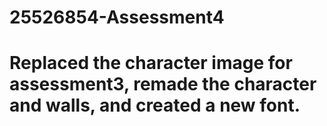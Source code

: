 # 25526854-Assessment4
# Replaced the character image for assessment3, remade the character and walls, and created a new font.